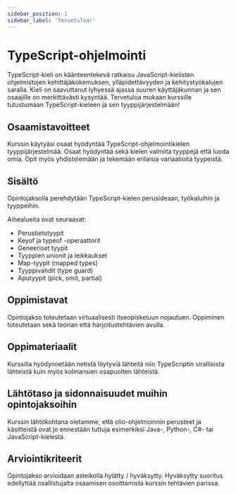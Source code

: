 ```yaml
---
sidebar_position: 1
sidebar_label: 'Tervetuloa!'
---
```



# TypeScript-ohjelmointi

TypeScript-kieli on käänteentekevä ratkaisu JavaScript-kielisten ohjelmistojen kehittäjäkokemuksen, ylläpidettävyyden ja kehitystyökalujen saralla. Kieli on saavuttanut lyhyessä ajassa suuren käyttäjäkunnan ja sen osaajille on merkittävästi kysyntää. Tervetuloa mukaan kurssille tutustumaan TypeScript-kieleen ja sen tyyppijärjestelmään!


## Osaamistavoitteet

Kurssin käytyäsi osaat hyödyntää TypeScript-ohjelmointikielen tyyppijärjestelmää. Osaat hyödyntää sekä kielen valmiita tyyppejä että luoda omia. Opit myös yhdistelemään ja tekemään erilaisia variaatioita tyypeistä.

## Sisältö

Opintojaksolla perehdytään TypeScript-kielen perusideaan, työkaluihin ja tyyppeihin.

Aihealueita ovat seuraavat:

* Perustietotyypit
* Keyof ja typeof -operaattorit
* Geneeriset tyypit
* Tyyppien unionit ja leikkaukset
* Map-tyypit (mapped types)
* Tyyppivahdit (type guard)
* Aputyypit (pick, omit, partial)



## Oppimistavat

Opintojakso toteutetaan virtuaalisesti itseopiskeluun nojautuen. Oppiminen toteutetaan sekä teorian että harjoitustehtävien avulla.


## Oppimateriaalit

Kurssilla hyödynnetään netistä löytyviä lähteitä niin TypeScriptin virallisista lähteistä kuin myös kolmansien osapuolten lähteistä.


## Lähtötaso ja sidonnaisuudet muihin opintojaksoihin

Kurssin lähtökohtana oletamme, että olio-ohjelmoinnin perusteet ja käsitteistä ovat jo ennestään tuttuja esimerkiksi Java-, Python-, C#- tai JavaScript-kielestä.


## Arviointikriteerit

Opintojakso arvioidaan asteikolla hylätty / hyväksytty. Hyväksytty suoritus edellyttää osallistujalta osaamisen osoittamista kurssin tehtävien parissa.
